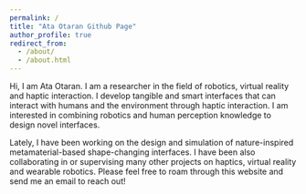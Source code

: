 ```yaml
---
permalink: /
title: "Ata Otaran Github Page"
author_profile: true
redirect_from: 
  - /about/
  - /about.html
---
```


Hi, I am Ata Otaran. I am a researcher in the field of robotics, virtual reality and haptic interaction. I develop tangible and smart interfaces that can interact with humans and the environment through haptic interaction. I am interested in combining robotics and human perception knowledge to design novel interfaces. 

Lately, I have been working on the design and simulation of nature-inspired metamaterial-based shape-changing interfaces. I have been also collaborating in or supervising many other projects on haptics, virtual reality and wearable robotics. Please feel free to roam through this website and send me an email to reach out!

